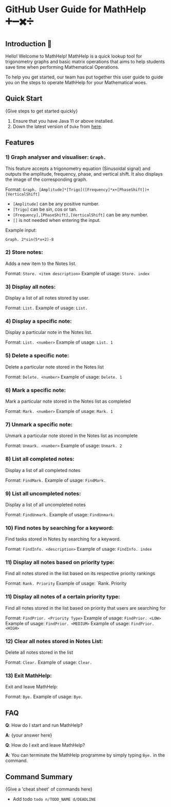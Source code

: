 # GitHub User Guide for MathHelp ➕➖✖️➗

## Introduction 🧮

Hello! Welcome to MathHelp! MathHelp is a quick lookup tool for 
trigonometry graphs and basic matrix operations that aims to help students save
time when performing Mathematical Operations. 

To help you get started, our team has put together this user guide to guide you on
the steps to operate MathHelp for your Mathematical woes.

## Quick Start

{Give steps to get started quickly}

1. Ensure that you have Java 11 or above installed.
1. Down the latest version of `Duke` from [here](http://link.to/duke).

## Features 

### 1) Graph analyser and visualiser: `Graph. `
This feature accepts a trigonometry equation (Sinusoidal signal) and outputs the amplitude, frequency, phase, and vertical shift.
It also displays the image of the corresponding graph.

Format: `Graph. [Amplitude]*[Trigo]([Frequency]*x+[PhaseShift])+[VerticalShift]`

* `[Amplitude]` can be any positive number.
* `[Trigo]` can be sin, cos or tan.
* `[Frequency],[PhaseShift],[VerticalShift]` can be any number.
* `[]` is not needed when entering the input.

Example input:
```
Graph. 2*sin(5*x+2)-8
```

### 2) Store notes:
Adds a new item to the Notes list.

Format: `Store. <item description>`
Example of usage: `Store. index`

### 3) Display all notes: 
Display a list of all notes stored by user.

Format: `List.`
Example of usage: `List.`

### 4) Display a specific note: 
Display a particular note in the Notes list.

Format: `List. <number>`
Example of usage: `List. 1`

### 5) Delete a specific note:
Delete a particular note stored in the Notes list

Format: `Delete. <number>`
Example of usage: `Delete. 1`

### 6) Mark a specific note:
Mark a particular note stored in the Notes list as completed

Format: `Mark. <number>`
Example of usage: `Mark. 1`

### 7) Unmark a specific note:
Unmark a particular note stored in the Notes list as incomplete

Format: `Unmark. <number>`
Example of usage: `Unmark. 2`

### 8) List all completed notes:
Display a list of all completed notes

Format: `FindMark.`
Example of usage: `FindMark.`

### 9) List all uncompleted notes:
Display a list of all uncompleted notes

Format: `FindUnmark.`
Example of usage: `FindUnmark.`

### 10) Find notes by searching for a keyword:
Find tasks stored in Notes by searching for a keyword.

Format: `FindInfo. <description>`
Example of usage: `FindInfo. index`

### 11) Display all notes based on priority type:
Find all notes stored in the list based on its respective priority rankings

Format: `Rank. Priority`
Example of usage: `Rank. Priority

### 11) Display all notes of a certain priority type:
Find all notes stored in the list based on priority that users are searching for

Format: `FindPrior. <Priority Type>`
Example of usage: `FindPrior. <LOW>`
Example of usage: `FindPrior. <MEDIUM>`
Example of usage: `FindPrior. <HIGH>`

### 12) Clear all notes stored in Notes List:
Delete all notes stored in the list

Format: `Clear.`
Example of usage: `Clear.`

### 13) Exit MathHelp:
Exit and leave MathHelp:

Format: `Bye.`
Example of usage: `Bye.`

## FAQ

**Q**: How do I start and run MathHelp? 

**A**: {your answer here}

**Q**: How do I exit and leave MathHelp?

**A**: You can terminate the MathHelp programme by simply typing 
`Bye.` in the command.

## Command Summary

{Give a 'cheat sheet' of commands here}

* Add todo `todo n/TODO_NAME d/DEADLINE`
